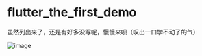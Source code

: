 # flutter_the_first_demo

虽然列出来了，还是有好多没写呢，慢慢来呗（叹出一口学不动了的气）

![image](https://raw.githubusercontent.com/Urwateryi/MarkDownPic/master/FirstFlutter/demo.gif)